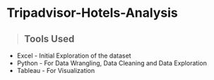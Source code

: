 # Tripadvisor-Hotels-Analysis
> ## Tools Used
- Excel - Initial Exploration of the dataset 
- Python - For Data Wrangling, Data Cleaning and Data Exploration
- Tableau - For Visualization
